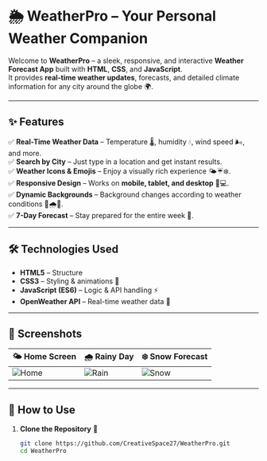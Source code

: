 # 🌦️ WeatherPro – Your Personal Weather Companion  

Welcome to **WeatherPro** – a sleek, responsive, and interactive **Weather Forecast App** built with **HTML**, **CSS**, and **JavaScript**.  
It provides **real-time weather updates**, forecasts, and detailed climate information for any city around the globe 🌍.  

---

## ✨ Features  
✅ **Real-Time Weather Data** – Temperature 🌡️, humidity 💧, wind speed 🌬️, and more.  
✅ **Search by City** – Just type in a location and get instant results.  
✅ **Weather Icons & Emojis** – Enjoy a visually rich experience 🌤️☔❄️.  
✅ **Responsive Design** – Works on **mobile, tablet, and desktop** 📱💻.  
✅ **Dynamic Backgrounds** – Background changes according to weather conditions 🌅🌧️🌌.  
✅ **7-Day Forecast** – Stay prepared for the entire week 📅.  

---

## 🛠️ Technologies Used  
- **HTML5** – Structure  
- **CSS3** – Styling & animations 🎨  
- **JavaScript (ES6)** – Logic & API handling ⚡  
- **OpenWeather API** – Real-time weather data 📡  

---

## 📸 Screenshots  

| 🌤️ Home Screen | 🌧️ Rainy Day | ❄️ Snow Forecast |
|----------------|-------------|-----------------|
| ![Home](assets/home.png) | ![Rain](assets/rain.png) | ![Snow](assets/snow.png) |

---

## 🚀 How to Use  

1. **Clone the Repository** 📂  
   ```bash
   git clone https://github.com/CreativeSpace27/WeatherPro.git
   cd WeatherPro
